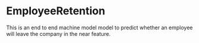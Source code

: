 # EmployeeRetention
This is an end to end machine model model to predict whether an employee will leave the company in the near feature.
